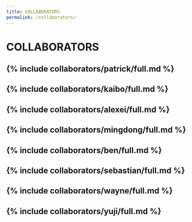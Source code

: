 ```yaml
---
title: COLLABORATORS
permalink: /collaborators/
---
```


# COLLABORATORS

## {% include collaborators/patrick/full.md %}

## {% include collaborators/kaibo/full.md %}

## {% include collaborators/alexei/full.md %}

## {% include collaborators/mingdong/full.md %}

## {% include collaborators/ben/full.md %}

## {% include collaborators/sebastian/full.md %}

## {% include collaborators/wayne/full.md %}

## {% include collaborators/yuji/full.md %}
